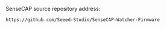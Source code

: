 SenseCAP source repository address:

```
https://github.com/Seeed-Studio/SenseCAP-Watcher-Firmware
```













